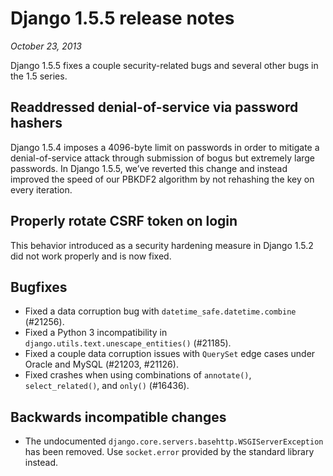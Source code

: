 # Django 1.5.5 release notes

*October 23, 2013*

Django 1.5.5 fixes a couple security-related bugs and several other bugs in the
1.5 series.

## Readdressed denial-of-service via password hashers

Django 1.5.4 imposes a 4096-byte limit on passwords in order to mitigate a
denial-of-service attack through submission of bogus but extremely large
passwords. In Django 1.5.5, we’ve reverted this change and instead improved
the speed of our PBKDF2 algorithm by not rehashing the key on every iteration.

## Properly rotate CSRF token on login

This behavior introduced as a security hardening measure in Django 1.5.2 did
not work properly and is now fixed.

## Bugfixes

* Fixed a data corruption bug with `datetime_safe.datetime.combine` (#21256).
* Fixed a Python 3 incompatibility in `django.utils.text.unescape_entities()`
  (#21185).
* Fixed a couple data corruption issues with `QuerySet` edge cases under
  Oracle and MySQL (#21203, #21126).
* Fixed crashes when using combinations of `annotate()`,
  `select_related()`, and `only()` (#16436).

## Backwards incompatible changes

* The undocumented `django.core.servers.basehttp.WSGIServerException` has
  been removed. Use `socket.error` provided by the standard library instead.
